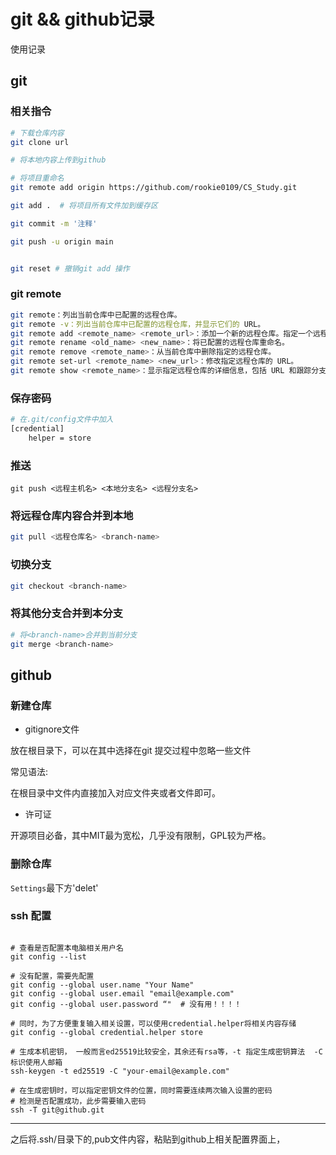 # git && github记录

使用记录

## git

### 相关指令

```bash
# 下载仓库内容
git clone url

# 将本地内容上传到github

# 将项目重命名
git remote add origin https://github.com/rookie0109/CS_Study.git

git add .  # 将项目所有文件加到缓存区

git commit -m '注释'

git push -u origin main


git reset # 撤销git add 操作

```

### git remote

```bash
git remote：列出当前仓库中已配置的远程仓库。
git remote -v：列出当前仓库中已配置的远程仓库，并显示它们的 URL。
git remote add <remote_name> <remote_url>：添加一个新的远程仓库。指定一个远程仓库的名称和 URL，将其添加到当前仓库中。
git remote rename <old_name> <new_name>：将已配置的远程仓库重命名。
git remote remove <remote_name>：从当前仓库中删除指定的远程仓库。
git remote set-url <remote_name> <new_url>：修改指定远程仓库的 URL。
git remote show <remote_name>：显示指定远程仓库的详细信息，包括 URL 和跟踪分支。
```

### 保存密码

```bash
# 在.git/config文件中加入
[credential]
    helper = store
```

### 推送

```bahs
git push <远程主机名> <本地分支名> <远程分支名> 
```

### 将远程仓库内容合并到本地

```bash
git pull <远程仓库名> <branch-name>
```

### 切换分支

```bash
git checkout <branch-name>
```

### 将其他分支合并到本分支

```bash
# 将<branch-name>合并到当前分支
git merge <branch-name>
```

## github

### 新建仓库

- gitignore文件

放在根目录下，可以在其中选择在git 提交过程中忽略一些文件

常见语法:

在根目录中文件内直接加入对应文件夹或者文件即可。

- 许可证

开源项目必备，其中MIT最为宽松，几乎没有限制，GPL较为严格。

### 删除仓库

`Settings`最下方'delet'

### ssh 配置

```shell

# 查看是否配置本电脑相关用户名
git config --list

# 没有配置，需要先配置
git config --global user.name "Your Name"
git config --global user.email "email@example.com"
git config --global user.password “"  # 没有用！！！！

# 同时，为了方便重复输入相关设置，可以使用credential.helper将相关内容存储  
git config --global credential.helper store

# 生成本机密钥， 一般而言ed25519比较安全，其余还有rsa等，-t 指定生成密钥算法  -C 标识使用人邮箱
ssh-keygen -t ed25519 -C "your-email@example.com"

# 在生成密钥时，可以指定密钥文件的位置，同时需要连续两次输入设置的密码
# 检测是否配置成功，此步需要输入密码
ssh -T git@github.git

```

---



之后将.ssh/目录下的,pub文件内容，粘贴到github上相关配置界面上，
